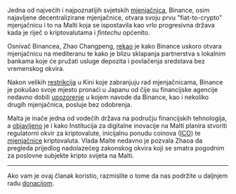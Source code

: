 Jedna od najvećih i najpoznatijih svjetskih [mjenjačnica][exc], Binance, osim najavljene decentralizirane mjenjačnice, otvara svoju prvu "fiat-to-crypto" mjenjačnicu i to na Malti koja se ispostavila kao vrlo progresivna država kada je riječ o kriptovalutama i _fintechu_ općenito.

Osnivač Binancea, Zhao Changpeng, [rekao][rekao] je kako Binance uskoro otvara mjenjačnicu na mediteranu te kako je blizu sklapanja partnerstva s lokalnim bankama koje će pružati usluge depozita i povlačenja sredstava bez vremenskog okvira.

Nakon velikih [restrikcija][kina] u Kini koje zabranjuju rad mjenjačnicama, Binance je pokušao svoje mjesto pronaći u Japanu od čije su financijske agencije nedavno dobili [upozorenje][upozorenje] u kojem navode da Binance, kao i nekoliko drugih mjenjačnica, posluje bez odobrenja.

Malta je inače jedna od vodećih država na području financijskih tehnologija, a [objavljeno][link] je i kako Institucija za digitalne inovacije na Malti planira stvoriti regulatorni okvir za kriptovalute, inicijalnu ponudu coinova ([ICO][ico]) te [mjenjačnice][exc] kriptovaluta. Vlada Malte nedavno je pozvala Zhaoa da pregleda prijedlog nadolazećeg zakonskog okvira koji se smatra pogodnim za poslovne subjekte kripto svijeta na Malti.

---

Ako vam je ovaj članak koristio, razmislite o tome da nas podržite u daljnjem radu [donacijom][donate].

[donate]: https://bitfalls.com/hr/donate
[link]: http://www.independent.com.mt/articles/2018-02-16/local-news/Malta-Digital-Innovation-Authority-revealed-providing-legal-certainty-in-a-regulatory-vacuum-6736184937
[cc]: https://bitfalls.com/hr/2017/08/20/cryptocurrency/
[ico]: https://bitfalls.com/hr/glossary/#ico
[exc]: https://bitfalls.com/hr/glossary/#exchange
[upozorenje]: https://www.fsa.go.jp/policy/virtual_currency02/Binance_keikokushilyo.pdf
[kina]: https://bitfalls.com/hr/2018/02/05/cryptocurrency-markets-stuck-limbo-good-bad-news-china-world/
[rekao]: https://www.bloomberg.com/news/articles/2018-03-23/the-world-s-biggest-cryptocurrency-exchange-is-moving-to-malta
